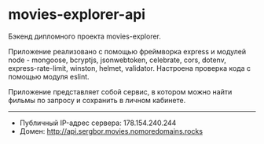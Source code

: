 # movies-explorer-api

Бэкенд дипломного проекта movies-explorer. 

Приложение реализовано с помощью фреймворка express и модулей node - mongoose, bcryptjs, jsonwebtoken, celebrate, cors, dotenv, express-rate-limit, winston, helmet, validator.
Настроена проверка кода с помощью модуля eslint.

Приложение представляет собой сервис, в котором можно найти фильмы по запросу и сохранить в личном кабинете.

***
- Публичный IP-адрес сервера: 178.154.240.244
- Домен: http://api.sergbor.movies.nomoredomains.rocks
